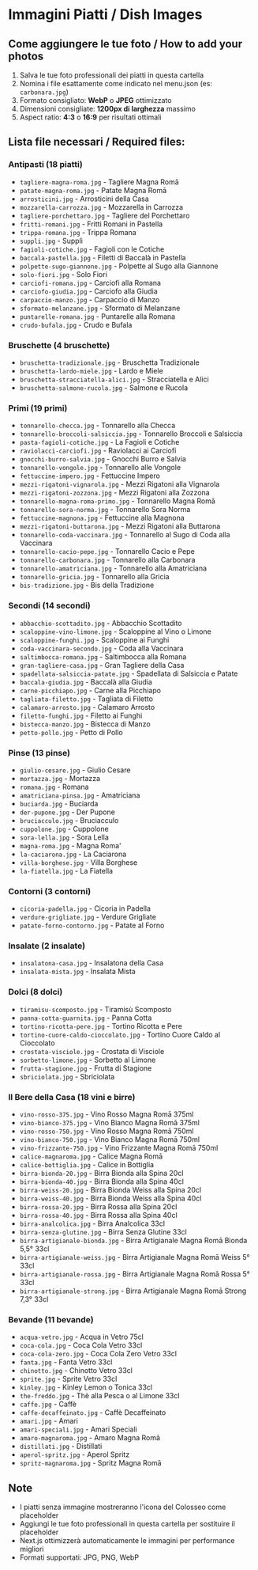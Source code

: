 # Immagini Piatti / Dish Images

## Come aggiungere le tue foto / How to add your photos

1. Salva le tue foto professionali dei piatti in questa cartella
2. Nomina i file esattamente come indicato nel menu.json (es: `carbonara.jpg`)
3. Formato consigliato: **WebP** o **JPEG** ottimizzato
4. Dimensioni consigliate: **1200px di larghezza** massimo
5. Aspect ratio: **4:3** o **16:9** per risultati ottimali

## Lista file necessari / Required files:

### Antipasti (18 piatti)
- `tagliere-magna-roma.jpg` - Tagliere Magna Romā
- `patate-magna-roma.jpg` - Patate Magna Romā
- `arrosticini.jpg` - Arrosticini della Casa
- `mozzarella-carrozza.jpg` - Mozzarella in Carrozza
- `tagliere-porchettaro.jpg` - Tagliere del Porchettaro
- `fritti-romani.jpg` - Fritti Romani in Pastella
- `trippa-romana.jpg` - Trippa Romana
- `suppli.jpg` - Supplì
- `fagioli-cotiche.jpg` - Fagioli con le Cotiche
- `baccala-pastella.jpg` - Filetti di Baccalà in Pastella
- `polpette-sugo-giannone.jpg` - Polpette al Sugo alla Giannone
- `solo-fiori.jpg` - Solo Fiori
- `carciofi-romana.jpg` - Carciofi alla Romana
- `carciofo-giudia.jpg` - Carciofo alla Giudia
- `carpaccio-manzo.jpg` - Carpaccio di Manzo
- `sformato-melanzane.jpg` - Sformato di Melanzane
- `puntarelle-romana.jpg` - Puntarelle alla Romana
- `crudo-bufala.jpg` - Crudo e Bufala

### Bruschette (4 bruschette)
- `bruschetta-tradizionale.jpg` - Bruschetta Tradizionale
- `bruschetta-lardo-miele.jpg` - Lardo e Miele
- `bruschetta-stracciatella-alici.jpg` - Stracciatella e Alici
- `bruschetta-salmone-rucola.jpg` - Salmone e Rucola

### Primi (19 primi)
- `tonnarello-checca.jpg` - Tonnarello alla Checca
- `tonnarello-broccoli-salsiccia.jpg` - Tonnarello Broccoli e Salsiccia
- `pasta-fagioli-cotiche.jpg` - La Fagioli e Cotiche
- `raviolacci-carciofi.jpg` - Raviolacci ai Carciofi
- `gnocchi-burro-salvia.jpg` - Gnocchi Burro e Salvia
- `tonnarello-vongole.jpg` - Tonnarello alle Vongole
- `fettuccine-impero.jpg` - Fettuccine Impero
- `mezzi-rigatoni-vignarola.jpg` - Mezzi Rigatoni alla Vignarola
- `mezzi-rigatoni-zozzona.jpg` - Mezzi Rigatoni alla Zozzona
- `tonnarello-magna-roma-primo.jpg` - Tonnarello Magna Romā
- `tonnarello-sora-norma.jpg` - Tonnarello Sora Norma
- `fettuccine-magnona.jpg` - Fettuccine alla Magnona
- `mezzi-rigatoni-buttarona.jpg` - Mezzi Rigatoni alla Buttarona
- `tonnarello-coda-vaccinara.jpg` - Tonnarello al Sugo di Coda alla Vaccinara
- `tonnarello-cacio-pepe.jpg` - Tonnarello Cacio e Pepe
- `tonnarello-carbonara.jpg` - Tonnarello alla Carbonara
- `tonnarello-amatriciana.jpg` - Tonnarello alla Amatriciana
- `tonnarello-gricia.jpg` - Tonnarello alla Gricia
- `bis-tradizione.jpg` - Bis della Tradizione

### Secondi (14 secondi)
- `abbacchio-scottadito.jpg` - Abbacchio Scottadito
- `scaloppine-vino-limone.jpg` - Scaloppine al Vino o Limone
- `scaloppine-funghi.jpg` - Scaloppine ai Funghi
- `coda-vaccinara-secondo.jpg` - Coda alla Vaccinara
- `saltimbocca-romana.jpg` - Saltimbocca alla Romana
- `gran-tagliere-casa.jpg` - Gran Tagliere della Casa
- `spadellata-salsiccia-patate.jpg` - Spadellata di Salsiccia e Patate
- `baccala-giudia.jpg` - Baccalà alla Giudia
- `carne-picchiapo.jpg` - Carne alla Picchiapo
- `tagliata-filetto.jpg` - Tagliata di Filetto
- `calamaro-arrosto.jpg` - Calamaro Arrosto
- `filetto-funghi.jpg` - Filetto ai Funghi
- `bistecca-manzo.jpg` - Bistecca di Manzo
- `petto-pollo.jpg` - Petto di Pollo

### Pinse (13 pinse)
- `giulio-cesare.jpg` - Giulio Cesare
- `mortazza.jpg` - Mortazza
- `romana.jpg` - Romana
- `amatriciana-pinsa.jpg` - Amatriciana
- `buciarda.jpg` - Buciarda
- `der-pupone.jpg` - Der Pupone
- `bruciacculo.jpg` - Bruciacculo
- `cuppolone.jpg` - Cuppolone
- `sora-lella.jpg` - Sora Lella
- `magna-roma.jpg` - Magna Roma'
- `la-caciarona.jpg` - La Caciarona
- `villa-borghese.jpg` - Villa Borghese
- `la-fiatella.jpg` - La Fiatella

### Contorni (3 contorni)
- `cicoria-padella.jpg` - Cicoria in Padella
- `verdure-grigliate.jpg` - Verdure Grigliate
- `patate-forno-contorno.jpg` - Patate al Forno

### Insalate (2 insalate)
- `insalatona-casa.jpg` - Insalatona della Casa
- `insalata-mista.jpg` - Insalata Mista

### Dolci (8 dolci)
- `tiramisu-scomposto.jpg` - Tiramisù Scomposto
- `panna-cotta-guarnita.jpg` - Panna Cotta
- `tortino-ricotta-pere.jpg` - Tortino Ricotta e Pere
- `tortino-cuore-caldo-cioccolato.jpg` - Tortino Cuore Caldo al Cioccolato
- `crostata-visciole.jpg` - Crostata di Visciole
- `sorbetto-limone.jpg` - Sorbetto al Limone
- `frutta-stagione.jpg` - Frutta di Stagione
- `sbriciolata.jpg` - Sbriciolata

### Il Bere della Casa (18 vini e birre)
- `vino-rosso-375.jpg` - Vino Rosso Magna Romā 375ml
- `vino-bianco-375.jpg` - Vino Bianco Magna Romā 375ml
- `vino-rosso-750.jpg` - Vino Rosso Magna Romā 750ml
- `vino-bianco-750.jpg` - Vino Bianco Magna Romā 750ml
- `vino-frizzante-750.jpg` - Vino Frizzante Magna Romā 750ml
- `calice-magnaroma.jpg` - Calice Magna Romā
- `calice-bottiglia.jpg` - Calice in Bottiglia
- `birra-bionda-20.jpg` - Birra Bionda alla Spina 20cl
- `birra-bionda-40.jpg` - Birra Bionda alla Spina 40cl
- `birra-weiss-20.jpg` - Birra Bionda Weiss alla Spina 20cl
- `birra-weiss-40.jpg` - Birra Bionda Weiss alla Spina 40cl
- `birra-rossa-20.jpg` - Birra Rossa alla Spina 20cl
- `birra-rossa-40.jpg` - Birra Rossa alla Spina 40cl
- `birra-analcolica.jpg` - Birra Analcolica 33cl
- `birra-senza-glutine.jpg` - Birra Senza Glutine 33cl
- `birra-artigianale-bionda.jpg` - Birra Artigianale Magna Romā Bionda 5,5° 33cl
- `birra-artigianale-weiss.jpg` - Birra Artigianale Magna Romā Weiss 5° 33cl
- `birra-artigianale-rossa.jpg` - Birra Artigianale Magna Romā Rossa 5° 33cl
- `birra-artigianale-strong.jpg` - Birra Artigianale Magna Romā Strong 7,3° 33cl

### Bevande (11 bevande)
- `acqua-vetro.jpg` - Acqua in Vetro 75cl
- `coca-cola.jpg` - Coca Cola Vetro 33cl
- `coca-cola-zero.jpg` - Coca Cola Zero Vetro 33cl
- `fanta.jpg` - Fanta Vetro 33cl
- `chinotto.jpg` - Chinotto Vetro 33cl
- `sprite.jpg` - Sprite Vetro 33cl
- `kinley.jpg` - Kinley Lemon o Tonica 33cl
- `the-freddo.jpg` - Thè alla Pesca o al Limone 33cl
- `caffe.jpg` - Caffè
- `caffe-decaffeinato.jpg` - Caffè Decaffeinato
- `amari.jpg` - Amari
- `amari-speciali.jpg` - Amari Speciali
- `amaro-magnaroma.jpg` - Amaro Magna Romā
- `distillati.jpg` - Distillati
- `aperol-spritz.jpg` - Aperol Spritz
- `spritz-magnaroma.jpg` - Spritz Magna Romā

## Note
- I piatti senza immagine mostreranno l'icona del Colosseo come placeholder
- Aggiungi le tue foto professionali in questa cartella per sostituire il placeholder
- Next.js ottimizzerà automaticamente le immagini per performance migliori
- Formati supportati: JPG, PNG, WebP

